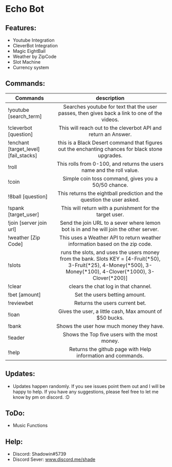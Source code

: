 # Echo Bot

## Features:
   * Youtube Integration
   * CleverBot Integration
   * Magic EightBall
   * Weather by ZipCode
   * Slot Machine
   * Currency system

## Commands:
| Commands        | description |
| ------------- |:-------------:|
| !youtube [search_term]| Searches youtube for text that the user passes, then gives back a link to one of the videos. |
| !cleverbot [question] |  This will reach out to the cleverbot API and return an Answer. |
| !enchant [target_level][fail_stacks] |  this is a Black Desert command that figures out the enchanting chances for black stone upgrades. |
| !roll |  This rolls from 0-100, and returns the users name and the roll value. |
| !coin | Simple coin toss command, gives you a 50/50 chance. |
| !8ball [question] | This returns the eightball prediction and the question the user asked. |
| !spank [target_user] | This will return with a punishment for the target user. |
| !join [server join url] | Send the join URL to a sever where lemon bot is in and he will join the other server. |
| !weather [Zip Code] | This uses a Weather API to return weather information based on the zip code. |
| !slots | runs the slots, and uses the users money from the bank. Slots KEY = [4-Fruit(*50), 3-Fruit(*25), 4-Money(*500), 3-Money(*100), 4-Clover(*1000), 3-Clover(*200)]|
| !clear | clears the chat log in that channel. |
| !bet [amount] | Set the users betting amount. |
| !reviewbet | Returns the users current bet. |
| !loan | Gives the user, a little cash, Max amount of $50 bucks. |
| !bank | Shows the user how much money they have. |
| !leader | Shows the Top five users with the most money. |
| !help | Returns the github page with Help information and commands. |

## Updates:
  * Updates happen randomly. If you see issues point them out and I will be happy to help. If you have any suggestions, please feel free to let me know by pm on discord. :D

## ToDo:
  * Music Functions

## Help:
  * Discord: Shadowin#5739
  * Discord Sever: www.discord.me/shade
